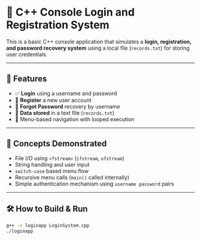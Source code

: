 # 🔐 C++ Console Login and Registration System

This is a basic C++ console application that simulates a **login, registration, and password recovery system** using a local file (`records.txt`) for storing user credentials.

---

## 🎯 Features

- ✅ **Login** using a username and password
- 📝 **Register** a new user account
- 🔑 **Forgot Password** recovery by username
- 📄 **Data stored** in a text file (`records.txt`)
- 🔁 Menu-based navigation with looped execution

---

## 🧠 Concepts Demonstrated

- File I/O using `<fstream>` (`ifstream`, `ofstream`)
- String handling and user input
- `switch-case` based menu flow
- Recursive menu calls (`main()` called internally)
- Simple authentication mechanism using `username password` pairs

---

## 🛠️ How to Build & Run

```bash
g++ -o loginapp LoginSystem.cpp
./loginapp
